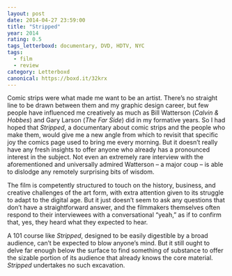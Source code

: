 ```yaml
---
layout: post 
date: 2014-04-27 23:59:00
title: "Stripped"
year: 2014
rating: 0.5
tags_letterboxd: documentary, DVD, HDTV, NYC
tags:
  - film
  - review
category: Letterboxd
canonical: https://boxd.it/32krx
---
```


Comic strips were what made me want to be an artist. There’s no straight line to be drawn between them and my graphic design career, but few people have influenced me creatively as much as Bill Watterson (<cite>Calvin & Hobbes</cite>) and Gary Larson (<cite>The Far Side</cite>) did in my formative years. So I had hoped that <cite>Stripped</cite>, a documentary about comic strips and the people who make them, would give me a new angle from which to revisit that specific joy the comics page used to bring me every morning. But it doesn’t really have any fresh insights to offer anyone who already has a pronounced interest in the subject. Not even an extremely rare interview with the aforementioned and universally admired Watterson – a major coup – is able to dislodge any remotely surprising bits of wisdom.

The film is competently structured to touch on the history, business, and creative challenges of the art form, with extra attention given to its struggle to adapt to the digital age. But it just doesn’t seem to ask any questions that don’t have a straightforward answer, and the filmmakers themselves often respond to their interviewees with a conversational “yeah,” as if to confirm that, yes, they heard what they expected to hear.

A 101 course like <cite>Stripped</cite>, designed to be easily digestible by a broad audience, can’t be expected to blow anyone’s mind. But it still ought to delve far enough below the surface to find something of substance to offer the sizable portion of its audience that already knows the core material. <cite>Stripped</cite> undertakes no such excavation.